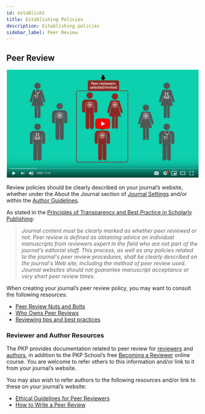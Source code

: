 ```yaml
---
id: establish1
title: Establishing Policies
description: Establishing policies
sidebar_label: Peer Review
---
```

## Peer Review

[![Peer Review Process](assets/peerreview.png)](https://youtu.be/DWzKI4WhSPQ)

Review policies should be clearly described on your journal’s website, whether under the About the Journal section of [Journal Settings](https://docs.pkp.sfu.ca/learning-ojs/en/journal-setup#masthead) and/or within the [Author Guidelines](https://docs.pkp.sfu.ca/learning-ojs/en/settings-workflow#author-guidelines).

As stated in the [Principles of Transparency and Best Practice in Scholarly Publishing](https://doaj.org/bestpractice):

> *Journal content must be clearly marked as whether peer reviewed or not. Peer review is defined as
> obtaining advice on individual manuscripts from reviewers expert in the field who are not part of
> the journal's editorial staff. This process, as well as any policies related to the journal's peer
> review procedures, shall be clearly described on the journal's Web site, including the method of
> peer review used. Journal websites should not guarantee manuscript acceptance or very short peer
> review times.*

When creating your journal’s peer review policy, you may want to consult the following resources:

- [Peer Review Nuts and Bolts](https://senseaboutscience.org/activities/peer-review-the-nuts-and-bolts/)
- [Who Owns Peer Reviews](https://publicationethics.org/files/u7140/Who_Owns_Peer_Reviews_Discussion_Document_Web.pdf)
- [Reviewing tips and best practices](https://authorservices.wiley.com/editors/peer-review/reviewing-tips-and-best-practice.html)

### Reviewer and Author Resources

The PKP provides documentation related to peer review for [reviewers](https://docs.pkp.sfu.ca/learning-ojs/en/reviewing) and [authors](https://docs.pkp.sfu.ca/learning-ojs/en/authoring#responding-to-a-review), in addition to the PKP School’s free [Becoming a Reviewer](https://pkpschool.sfu.ca/courses/becoming-a-reviewer/) online course. You are welcome to refer others to this information and/or link to it from your journal’s website.

You may also wish to refer authors to the following resources and/or link to these on your journal’s website:

 - [Ethical Guidelines for Peer Reviewers](https://publicationethics.org/files/Ethical_Guidelines_For_Peer_Reviewers_2.pdf)
 - [How to Write a Peer Review](https://publons.com/blog/how-to-write-a-peer-review-12-things-you-need-to-know/)

